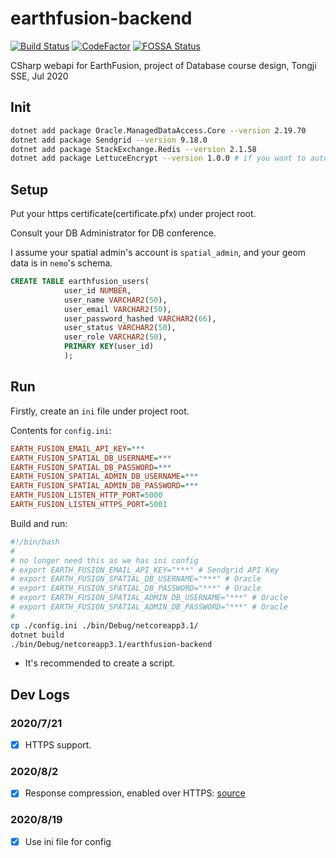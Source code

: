 # earthfusion-backend

[![Build Status](https://travis-ci.com/xiongnemo/earthfusion-backend.svg?token=eVKLnmA7cJigiwqAoaHv&branch=master)](https://travis-ci.com/xiongnemo/earthfusion-backend)
[![CodeFactor](https://www.codefactor.io/repository/github/xiongnemo/earthfusion-backend/badge?s=1af991d5c9acc63fe503f7d96cfbbf5a3c5f048c)](https://www.codefactor.io/repository/github/xiongnemo/earthfusion-backend)
[![FOSSA Status](https://app.fossa.com/api/projects/git%2Bgithub.com%2Fxiongnemo%2Fearthfusion-backend.svg?type=shield)](https://app.fossa.com/projects/git%2Bgithub.com%2Fxiongnemo%2Fearthfusion-backend.svg?ref=badge_shield)

CSharp webapi for EarthFusion, project of Database course design, Tongji SSE, Jul 2020

## Init

```bash
dotnet add package Oracle.ManagedDataAccess.Core --version 2.19.70
dotnet add package Sendgrid --version 9.18.0
dotnet add package StackExchange.Redis --version 2.1.58
dotnet add package LettuceEncrypt --version 1.0.0 # if you want to automatically obtain Let's Encrypt's certs
```

## Setup

Put your https certificate(certificate.pfx) under project root.

Consult your DB Administrator for DB conference.

I assume your spatial admin's account is `spatial_admin`, and your geom data is in `nemo`'s schema.

```sql
CREATE TABLE earthfusion_users(
            user_id NUMBER,
            user_name VARCHAR2(50),
            user_email VARCHAR2(50),
            user_password_hashed VARCHAR2(66),
            user_status VARCHAR2(50),
            user_role VARCHAR2(50),
            PRIMARY KEY(user_id)
            );
```


## Run

Firstly, create an `ini` file under project root.

Contents for `config.ini`:

```ini
EARTH_FUSION_EMAIL_API_KEY=***
EARTH_FUSION_SPATIAL_DB_USERNAME=***
EARTH_FUSION_SPATIAL_DB_PASSWORD=***
EARTH_FUSION_SPATIAL_ADMIN_DB_USERNAME=***
EARTH_FUSION_SPATIAL_ADMIN_DB_PASSWORD=***
EARTH_FUSION_LISTEN_HTTP_PORT=5000
EARTH_FUSION_LISTEN_HTTPS_PORT=5001
```

Build and run:

```bash
#!/bin/bash
#
# no longer need this as we has ini config
# export EARTH_FUSION_EMAIL_API_KEY="***" # Sendgrid API Key
# export EARTH_FUSION_SPATIAL_DB_USERNAME="***" # Oracle
# export EARTH_FUSION_SPATIAL_DB_PASSWORD="***" # Oracle
# export EARTH_FUSION_SPATIAL_ADMIN_DB_USERNAME="***" # Oracle
# export EARTH_FUSION_SPATIAL_ADMIN_DB_PASSWORD="***" # Oracle
# 
cp ./config.ini ./bin/Debug/netcoreapp3.1/
dotnet build
./bin/Debug/netcoreapp3.1/earthfusion-backend
```

* It's recommended to create a script.

## Dev Logs

### 2020/7/21

- [X] HTTPS support.

### 2020/8/2

- [X] Response compression, enabled over HTTPS: [source](https://docs.microsoft.com/en-us/aspnet/core/performance/response-compression?view=aspnetcore-3.1)

### 2020/8/19

- [X] Use ini file for config
